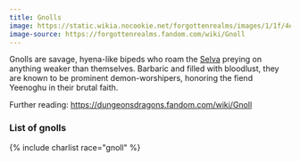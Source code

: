 ```yaml
---
title: Gnolls
image: https://static.wikia.nocookie.net/forgottenrealms/images/1/1f/4e_gnolls.jpg
image-source: https://forgottenrealms.fandom.com/wiki/Gnoll
---
```


Gnolls are savage, hyena-like bipeds who roam the [Selva](../locales/selva) preying on anything weaker than themselves. Barbaric and filled with bloodlust, they are known to be prominent demon-worshipers, honoring the fiend Yeenoghu in their brutal faith. 

Further reading: https://dungeonsdragons.fandom.com/wiki/Gnoll

### List of gnolls

{% include charlist race="gnoll" %}
